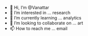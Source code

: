 - 👋 Hi, I’m @Vanattar
- 👀 I’m interested in ... research
- 🌱 I’m currently learning ... analytics
- 💞️ I’m looking to collaborate on ... art
- 📫 How to reach me ... email

<!---
Vanattar/Vanattar is a ✨ special ✨ repository because its `README.md` (this file) appears on your GitHub profile.
You can click the Preview link to take a look at your changes.
--->
